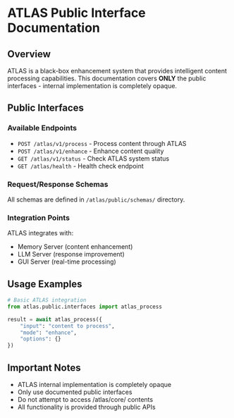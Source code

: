 # ATLAS Public Interface Documentation

## Overview

ATLAS is a black-box enhancement system that provides intelligent content processing capabilities. This documentation covers **ONLY** the public interfaces - internal implementation is completely opaque.

## Public Interfaces

### Available Endpoints

- `POST /atlas/v1/process` - Process content through ATLAS
- `POST /atlas/v1/enhance` - Enhance content quality
- `GET /atlas/v1/status` - Check ATLAS system status
- `GET /atlas/health` - Health check endpoint

### Request/Response Schemas

All schemas are defined in `/atlas/public/schemas/` directory.

### Integration Points

ATLAS integrates with:
- Memory Server (content enhancement)
- LLM Server (response improvement)
- GUI Server (real-time processing)

## Usage Examples

```python
# Basic ATLAS integration
from atlas.public.interfaces import atlas_process

result = await atlas_process({
    "input": "content to process",
    "mode": "enhance",
    "options": {}
})
```

## Important Notes

- ATLAS internal implementation is completely opaque
- Only use documented public interfaces
- Do not attempt to access /atlas/core/ contents
- All functionality is provided through public APIs